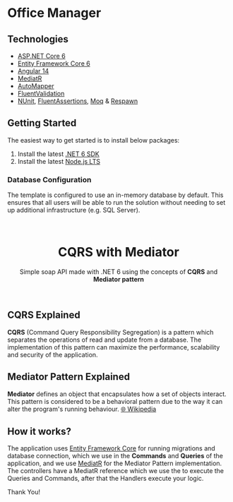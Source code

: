 # Office Manager


## Technologies

* [ASP.NET Core 6](https://docs.microsoft.com/en-us/aspnet/core/introduction-to-aspnet-core?view=aspnetcore-6.0)
* [Entity Framework Core 6](https://docs.microsoft.com/en-us/ef/core/)
* [Angular 14](https://angular.io/)
* [MediatR](https://github.com/jbogard/MediatR)
* [AutoMapper](https://automapper.org/)
* [FluentValidation](https://fluentvalidation.net/)
* [NUnit](https://nunit.org/), [FluentAssertions](https://fluentassertions.com/), [Moq](https://github.com/moq) & [Respawn](https://github.com/jbogard/Respawn)


## Getting Started

The easiest way to get started is to install below packages:

1. Install the latest [.NET 6 SDK](https://dotnet.microsoft.com/download/dotnet/6.0)
2. Install the latest [Node.js LTS](https://nodejs.org/en/)


### Database Configuration

The template is configured to use an in-memory database by default. This ensures that all users will be able to run the solution without needing to set up additional infrastructure (e.g. SQL Server).

<br/>

<h1 align="center">CQRS with Mediator</h1>
<p align="center">Simple soap API made with .NET 6 using the concepts of <b>CQRS</b> and <b>Mediator pattern</b></p>

&nbsp;

## CQRS Explained
**CQRS** (Command Query Responsibility Segregation) is a pattern which separates the operations of read and update from a database. The implementation of this pattern can maximize the performance, scalability and security of the application.

## Mediator Pattern Explained
**Mediator** defines an object that encapsulates how a set of objects interact. This pattern is considered to be a behavioral pattern due to the way it can alter the program's running behaviour. [🌐 Wikipedia](https://en.wikipedia.org/wiki/Mediator_pattern)

## How it works?
The application uses [Entity Framework Core](https://docs.microsoft.com/pt-br/ef/core/) for running migrations and database connection, which we use in the **Commands** and **Queries** of the application, and we use [MediatR](https://github.com/jbogard/MediatR) for the Mediator Pattern implementation.
The controllers have a MediatR reference which we use the to execute the Queries and Commands, after that the Handlers execute your logic.

Thank You!

